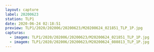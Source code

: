 ```yaml
---
layout: capture
label: 20200623
station: TLP1
date: 2020-06-24 02:18:51
preview: TLP1/2020/202006/20200623/M20200624_021851_TLP_1P.jpg
capturas:
  - imagem: TLP1/2020/202006/20200623/M20200624_021851_TLP_1P.jpg
  - imagem: TLP1/2020/202006/20200623/M20200624_080813_TLP_1P.jpg
---
```

